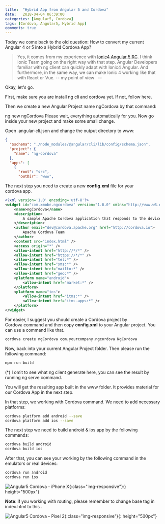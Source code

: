 ```yaml
---
title:  "Hybrid App from Angular 5 and Cordova"
date:   2018-04-04 06:39:00
categories: [Angular5, Cordova]
tags: [Cordova, Angular5, Hybrid App]
comments: true
---
```


Today we come back to the old question: How to convert my current Angular 4 or 5 into a Hybrid Cordova App?

>Yes, it comes from my experience with [Ionic4 Angular 5 RC][experiencing-ionic4-angular5-project-rc]. I think Ionic Team going on the right way with that step. Angular Developers familiar with ng client can quickly adapt with Ionic4 Angular. And furthermore, in the same way, we can make Ionic 4 working like that with React or Vue. -- my point of view   --

Okay, let's go.

First, make sure you are install ng cli and cordova yet. If not, follow here.

Then we create a new Angular Project name ngCordova by that command:

ng new ngCordova
Please wait, everything automatically for you. Now go inside your new project and make some small change.

Open .angular-cli.json and change the output directory to www:

```json
{
  "$schema": "./node_modules/@angular/cli/lib/config/schema.json",
  "project": {
    "name": "ng-cordova"
  },
  "apps": [
    {
      "root": "src",
      "outDir": "www",
```

The next step you need to create a new **config.xml** file for your cordova app.

```xml
<?xml version='1.0' encoding='utf-8'?>
<widget id="com.xmobe.ngcordova" version="1.0.0" xmlns="http://www.w3.org/ns/widgets" xmlns:cdv="http://cordova.apache.org/ns/1.0">
    <name>ngCordova</name>
    <description>
        A sample Apache Cordova application that responds to the deviceready event.
    </description>
    <author email="dev@cordova.apache.org" href="http://cordova.io">
        Apache Cordova Team
    </author>
    <content src="index.html" />
    <access origin="*" />
    <allow-intent href="http://*/*" />
    <allow-intent href="https://*/*" />
    <allow-intent href="tel:*" />
    <allow-intent href="sms:*" />
    <allow-intent href="mailto:*" />
    <allow-intent href="geo:*" />
    <platform name="android">
        <allow-intent href="market:*" />
    </platform>
    <platform name="ios">
        <allow-intent href="itms:*" />
        <allow-intent href="itms-apps:*" />
    </platform>
</widget>
```

For easier, I suggest you should create a Cordova project by Cordova command and then copy **config.xml** to your Angular project. You can use a command like that.

```bash
cordova create ngCordova com.yourcompany.ngcordova NgCordova
```

Now, back into your current Angular Project folder. Then please run the following command:

```bash
npm run build
```

(*) I omit to see what ng client generate here, you can see the result by running ng serve command.

You will get the resulting app built in the www folder. It provides material for our Cordova App in the next step.

In that step, we working with Cordova command. We need to add necessary platforms:

```bash
cordova platform add android --save
cordova platform add ios --save
```

The next step we need to build android & ios app by the following commands:

```bash
cordova build android
cordova build ios
```

After that, you can see your working by the following command in the emulators or real devices:

```bash
cordova run android
cordova run ios
```

![Angular5 Cordova - iPhone X](https://www.xmobe.com/wp-content/uploads/2018/04/Simulator-Screen-Shot-iPhone-X-2018-04-03-at-21.45.45_iphonexspacegrey_portrait-1024x1024.png){:class="img-responsive"}{: height="500px"}

**Note**: if you working with routing, please remember to change base tag in index.html to this <base href="./">.

![Angular5 Cordova - Pixel 2](https://www.xmobe.com/wp-content/uploads/2018/04/Screenshot_1522767718_pixel_really_blue_portrait-1022x1024.png){:class="img-responsive"}{: height="500px"}


[experiencing-ionic4-angular5-project-rc]: https://www.xmobe.com/ionic/experiencing-ionic4-angular5-project-rc/
